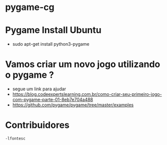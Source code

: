 # pygame-cg

# Pygame Install Ubuntu
- sudo apt-get install python3-pygame

# Vamos criar um novo jogo utilizando o pygame ?
- segue um link para ajudar
- https://blog.codeexpertslearning.com.br/como-criar-seu-primeiro-jogo-com-pygame-parte-01-8eb7e704a488
- https://github.com/pygame/pygame/tree/master/examples

# Contribuidores
    -lfontesc